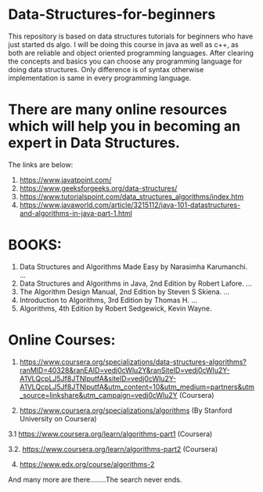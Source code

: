 # Data-Structures-for-beginners
This repository is based on data structures tutorials for beginners who have just started ds algo. I will be doing this course in java as well as c++, as both are reliable and object oriented programming languages. After clearing the concepts and basics you can choose any programming language for doing data structures. Only difference is of syntax otherwise implementation is same in every programming language.

# There are many online resources which will help you in becoming an expert in Data Structures.
The links are below:
1. https://www.javatpoint.com/
2. https://www.geeksforgeeks.org/data-structures/
3. https://www.tutorialspoint.com/data_structures_algorithms/index.htm
4. https://www.javaworld.com/article/3215112/java-101-datastructures-and-algorithms-in-java-part-1.html

# BOOKS:
1) Data Structures and Algorithms Made Easy by Narasimha Karumanchi. ...
2) Data Structures and Algorithms in Java, 2nd Edition by Robert Lafore. ...
3) The Algorithm Design Manual, 2nd Edition by Steven S Skiena. ...
4) Introduction to Algorithms, 3rd Edition by Thomas H. ...
5) Algorithms, 4th Edition by Robert Sedgewick, Kevin Wayne.

# Online Courses:
1. https://www.coursera.org/specializations/data-structures-algorithms?ranMID=40328&ranEAID=vedj0cWlu2Y&ranSiteID=vedj0cWlu2Y-A1VLQcpLJ5Jf8JTNlputfA&siteID=vedj0cWlu2Y-A1VLQcpLJ5Jf8JTNlputfA&utm_content=10&utm_medium=partners&utm_source=linkshare&utm_campaign=vedj0cWlu2Y  (Coursera)

2. https://www.coursera.org/specializations/algorithms (By Stanford University on Coursera)

3.1  https://www.coursera.org/learn/algorithms-part1  (Coursera)

3.2. https://www.coursera.org/learn/algorithms-part2  (Coursera)

4. https://www.edx.org/course/algorithms-2

And many more are there........The search never ends.

